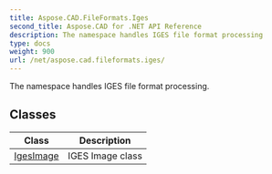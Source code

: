 ```yaml
---
title: Aspose.CAD.FileFormats.Iges
second_title: Aspose.CAD for .NET API Reference
description: The namespace handles IGES file format processing
type: docs
weight: 900
url: /net/aspose.cad.fileformats.iges/
---
```

The namespace handles IGES file format processing.

## Classes

| Class | Description |
| --- | --- |
| [IgesImage](./igesimage/) | IGES Image class |


